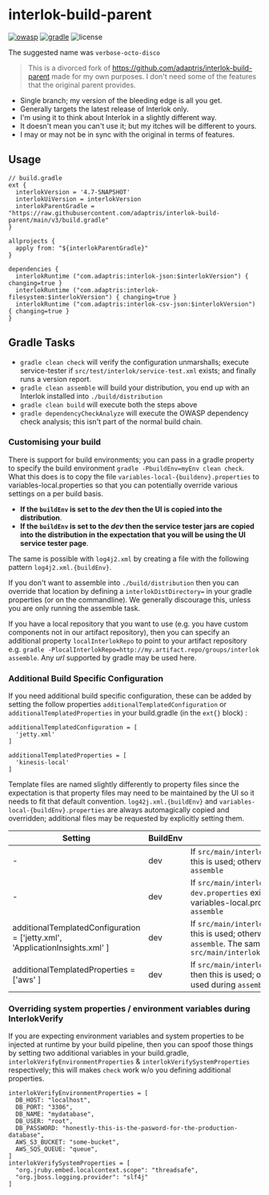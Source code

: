 # interlok-build-parent

[![owasp](https://github.com/quotidian-ennui/interlok-build-parent/actions/workflows/owasp.yml/badge.svg)](https://github.com/quotidian-ennui/interlok-build-parent/actions/workflows/owasp.yml) [![gradle](https://github.com/quotidian-ennui/interlok-build-parent/actions/workflows/gradle.yml/badge.svg)](https://github.com/quotidian-ennui/interlok-build-parent/actions/workflows/gradle.yml) ![license](https://img.shields.io/github/license/quotidian-ennui/interlok-build-parent.svg)

The suggested name was `verbose-octo-disco`


> This is a divorced fork of https://github.com/adaptris/interlok-build-parent made for my own purposes. I don't need some of the features that the original parent provides.

- Single branch; my version of the bleeding edge is all you get.
- Generally targets the latest release of Interlok only.
- I'm using it to think about Interlok in a slightly different way.
- It doesn't mean you can't use it; but my itches will be different to yours.
- I may or may not be in sync with the original in terms of features.

## Usage

```
// build.gradle
ext {
  interlokVersion = '4.7-SNAPSHOT'
  interlokUiVersion = interlokVersion
  interlokParentGradle = "https://raw.githubusercontent.com/adaptris/interlok-build-parent/main/v3/build.gradle"
}

allprojects {
  apply from: "${interlokParentGradle}"
}

dependencies {
  interlokRuntime ("com.adaptris:interlok-json:$interlokVersion") { changing=true }
  interlokRuntime ("com.adaptris:interlok-filesystem:$interlokVersion") { changing=true }
  interlokRuntime ("com.adaptris:interlok-csv-json:$interlokVersion") { changing=true }
}
```

## Gradle Tasks

* `gradle clean check` will verify the configuration unmarshalls; execute service-tester if `src/test/interlok/service-test.xml` exists; and finally runs a version report.
* `gradle clean assemble` will build your distribution, you end up with an Interlok installed into `./build/distribution`
* `gradle clean build` will execute both the steps above
* `gradle dependencyCheckAnalyze` will execute the OWASP dependency check analysis; this isn't part of the normal build chain.

### Customising your build

There is support for build environments; you can pass in a gradle property to specify the build environment `gradle -PbuildEnv=myEnv clean check`. What this does is to copy the file `variables-local-{buildenv}.properties` to variables-local.properties so that you can potentially override various settings on a per build basis.

* __If the `buildEnv` is set to the _dev_ then the UI is copied into the distribution__.
* __If the `buildEnv` is set to the _dev_ then the service tester jars are copied into the distribution in the expectation that you will be using the UI service tester page__.


The same is possible with `log4j2.xml` by creating a file with the following pattern `log4j2.xml.{buildEnv}`.

If you don't want to assemble into `./build/distribution` then you can override that location by defining a `interlokDistDirectory=` in your gradle properties (or on the commandline). We generally discourage this, unless you are only running the assemble task.

If you have a local repository that you want to use (e.g. you have custom components not in our artifact repository), then you can specify an additional property `localInterlokRepo` to point to your artifact repository e.g. `gradle -PlocalInterlokRepo=http://my.artifact.repo/groups/interlok assemble`. Any _url_ supported by gradle may be used here.

### Additional Build Specific Configuration

If you need additional build specific configuration, these can be added by setting the follow properties `additionalTemplatedConfiguration` or `additionalTemplatedProperties` in your build.gradle (in the `ext{}` block) :

```
additionalTemplatedConfiguration = [
  'jetty.xml'
]

additionalTemplatedProperties = [
  'kinesis-local'
]
```

Template files are named slightly differently to property files since the expectation is that property files may need to be maintained by the UI so it needs to fit that default convention. `log42j.xml.{buildEnv}` and `variables-local-{buildEnv}.properties` are always automagically copied and overridden; additional files may be requested by explicitly setting them.

| Setting | BuildEnv | Behaviour |
|----|----|----|
| - | dev | If `src/main/interlok/config/log4j2.xml.dev` exists then this is used; otherwise log4j2.xml is the file used during `assemble` |
| - | dev | If `src/main/interlok/config/variables-local-dev.properties` exists then this is used; otherwise variables-local.properties is the file used during `assemble` |
| additionalTemplatedConfiguration = ['jetty.xml', 'ApplicationInsights.xml' ] | dev | If `src/main/interlok/config/jetty.xml.dev` exists then this is used; otherwise jetty.xml is the file used during `assemble`. The same behaviour is applied for `src/main/interlok/config/ApplicationInsights.xml.dev` |
| additionalTemplatedProperties = ['aws' ] | dev | If `src/main/interlok/config/aws-dev.properties` exists then this is used; otherwise aws.properties is the file used during `assemble` |


### Overriding system properties / environment variables during InterlokVerify

If you are expecting environment variables and system properties to be injected at runtime by your build pipeline, then you can spoof those things by setting two additional variables in your build.gradle, `interlokVerifyEnvironmentProperties` & `interlokVerifySystemProperties` respectively; this will makes `check` work w/o you defining additional properties.

```
interlokVerifyEnvironmentProperties = [
  DB_HOST: "localhost",
  DB_PORT: "3306",
  DB_NAME: "mydatabase",
  DB_USER: "root",
  DB_PASSWORD: "honestly-this-is-the-pasword-for-the-production-database",
  AWS_S3_BUCKET: "some-bucket",
  AWS_SQS_QUEUE: "queue",
]
interlokVerifySystemProperties = [
  "org.jruby.embed.localcontext.scope": "threadsafe",
  "org.jboss.logging.provider": "slf4j"
]
```
